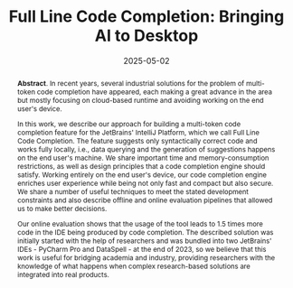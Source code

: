 ---
title: "Full Line Code Completion: Bringing AI to Desktop"
authors: '<i>Anton Semenkin, Vitaliy Bibaev, Yaroslav Sokolov, Kirill Krylov, Alexey Kalina, Anna Khannanova, Danila Savenkov, Darya Rovdo, Igor Davidenko, Kirill Karnaukhov, Maxim Vakhrushev, Mikhail Kostyukov, Mikhail Podvitskii, Petr Surkov, Yaroslav Golubev, Nikita Povarov, and Timofey Bryksin</i>'
status: "accepted"
collection: publications
permalink: /publications/2025-05-02-full-line-code-completion
date: 2025-05-02
venue: "<b>ICSE'25</b>"
pdf: 'https://arxiv.org/abs/2405.08704'
tool: 'https://plugins.jetbrains.com/plugin/14823-full-line-code-completion'
counter_id: 'C30'
abstract: "<p><b>Abstract</b>. In recent years, several industrial solutions for the problem of multi-token code completion have appeared, each making a great advance in the area but mostly focusing on cloud-based runtime and avoiding working on the end user's device.</p><p>In this work, we describe our approach for building a multi-token code completion feature for the JetBrains' IntelliJ Platform, which we call Full Line Code Completion. The feature suggests only syntactically correct code and works fully locally, i.e., data querying and the generation of suggestions happens on the end user's machine. We share important time and memory-consumption restrictions, as well as design principles that a code completion engine should satisfy. Working entirely on the end user's device, our code completion engine enriches user experience while being not only fast and compact but also secure. We share a number of useful techniques to meet the stated development constraints and also describe offline and online evaluation pipelines that allowed us to make better decisions.</p><p>Our online evaluation shows that the usage of the tool leads to 1.5 times more code in the IDE being produced by code completion. The described solution was initially started with the help of researchers and was bundled into two JetBrains' IDEs - PyCharm Pro and DataSpell - at the end of 2023, so we believe that this work is useful for bridging academia and industry, providing researchers with the knowledge of what happens when complex research-based solutions are integrated into real products.</p>"
---